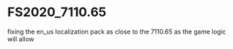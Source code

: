 # FS2020_7110.65
fixing the en_us localization pack as close to the 7110.65 as the game logic will allow
